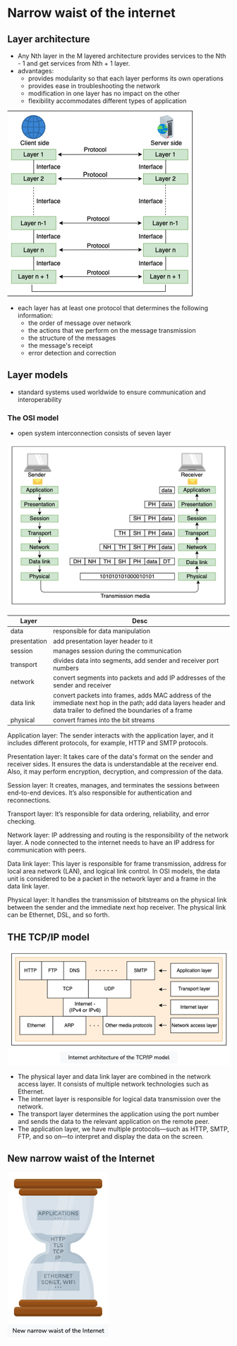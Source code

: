 # Narrow waist of the internet

## Layer architecture
- Any Nth layer in the M layered architecture provides services to the Nth - 1 and get services from Nth + 1 layer.
- advantages:
    - provides modularity so that each layer performs its own operations
    - provides ease in troubleshooting the network
    - modification in one layer has no impact on the other
    - flexibility accommodates different types of application

![layered architecture](https://github.com/weikee94/api-design/blob/main/grokking-api-design/assets/images/006.png "layered architecture")

- each layer has at least one protocol that determines the following information:
    - the order of message over network
    - the actions that we perform on the message transmission
    - the structure of the messages
    - the message's receipt
    - error detection and correction

## Layer models
- standard systems used worldwide to ensure communication and interoperability

### The OSI model
- open system interconnection consists of seven layer

![osi model](https://github.com/weikee94/api-design/blob/main/grokking-api-design/assets/images/007.png "osi model")

| Layer | Desc | 
| ----- | ---- |
| data | responsible for data manipulation |
| presentation | add presentation layer header to it |
| session | manages session during the communication |
| transport | divides data into segments, add sender and receiver port numbers |
| network | convert segments into packets and add IP addresses of the sender and receiver |
| data link | convert packets into frames, adds MAC address of the immediate next hop in the path; add data layers header and data trailer to defined the boundaries of a frame |
| physical | convert frames into the bit streams |

Application layer: The sender interacts with the application layer, and it includes different protocols, for example, HTTP and SMTP protocols.

Presentation layer: It takes care of the data's format on the sender and receiver sides. It ensures the data is understandable at the receiver end. Also, it may perform encryption, decryption, and compression of the data.

Session layer: It creates, manages, and terminates the sessions between end-to-end devices. It’s also responsible for authentication and reconnections.

Transport layer: It’s responsible for data ordering, reliability, and error checking.

Network layer: IP addressing and routing is the responsibility of the network layer. A node connected to the internet needs to have an IP address for communication with peers.

Data link layer: This layer is responsible for frame transmission, address for local area network (LAN), and logical link control. In OSI models, the data unit is considered to be a packet in the network layer and a frame in the data link layer.

Physical layer: It handles the transmission of bitstreams on the physical link between the sender and the immediate next hop receiver. The physical link can be Ethernet, DSL, and so forth.

## THE TCP/IP model

![tcp/ip model](https://github.com/weikee94/api-design/blob/main/grokking-api-design/assets/images/008.png "tcp/ip model")

- The physical layer and data link layer are combined in the network access layer. It consists of multiple network technologies such as Ethernet. 
- The internet layer is responsible for logical data transmission over the network. 
- The transport layer determines the application using the port number and sends the data to the relevant application on the remote peer. 
- The application layer, we have multiple protocols—such as HTTP, SMTP, FTP, and so on—to interpret and display the data on the screen. 

## New narrow waist of the Internet
![new narrow waist of the internet](https://github.com/weikee94/api-design/blob/main/grokking-api-design/assets/images/009.png "new narrow waist of the internet")